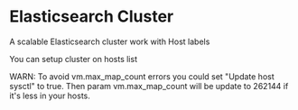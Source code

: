 # Elasticsearch Cluster

A scalable Elasticsearch cluster work with Host labels

You can setup cluster on hosts list

WARN: To avoid vm.max_map_count errors you could set "Update host sysctl" to true. Then param vm.max_map_count will be update to 262144 if it's less in your hosts.
